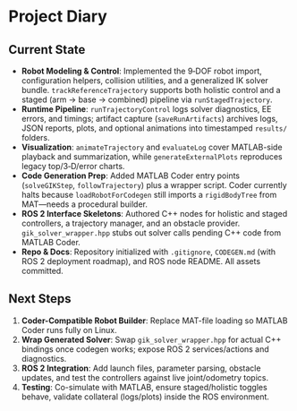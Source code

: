 # Project Diary

## Current State
- **Robot Modeling & Control**: Implemented the 9‑DOF robot import, configuration helpers, collision utilities, and a generalized IK solver bundle. `trackReferenceTrajectory` supports both holistic control and a staged (arm → base → combined) pipeline via `runStagedTrajectory`.
- **Runtime Pipeline**: `runTrajectoryControl` logs solver diagnostics, EE errors, and timings; artifact capture (`saveRunArtifacts`) archives logs, JSON reports, plots, and optional animations into timestamped `results/` folders.
- **Visualization**: `animateTrajectory` and `evaluateLog` cover MATLAB-side playback and summarization, while `generateExternalPlots` reproduces legacy top/3‑D/error charts.
- **Code Generation Prep**: Added MATLAB Coder entry points (`solveGIKStep`, `followTrajectory`) plus a wrapper script. Coder currently halts because `loadRobotForCodegen` still imports a `rigidBodyTree` from MAT—needs a procedural builder.
- **ROS 2 Interface Skeletons**: Authored C++ nodes for holistic and staged controllers, a trajectory manager, and an obstacle provider. `gik_solver_wrapper.hpp` stubs out solver calls pending C++ code from MATLAB Coder.
- **Repo & Docs**: Repository initialized with `.gitignore`, `CODEGEN.md` (with ROS 2 deployment roadmap), and ROS node README. All assets committed.

## Next Steps
1. **Coder-Compatible Robot Builder**: Replace MAT-file loading so MATLAB Coder runs fully on Linux.
2. **Wrap Generated Solver**: Swap `gik_solver_wrapper.hpp` for actual C++ bindings once codegen works; expose ROS 2 services/actions and diagnostics.
3. **ROS 2 Integration**: Add launch files, parameter parsing, obstacle updates, and test the controllers against live joint/odometry topics.
4. **Testing**: Co-simulate with MATLAB, ensure staged/holistic toggles behave, validate collateral (logs/plots) inside the ROS environment.
